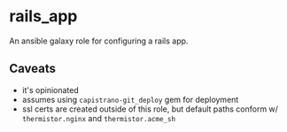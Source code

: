 # rails_app

An ansible galaxy role for configuring a rails app.

## Caveats

- it's opinionated
- assumes using `capistrano-git_deploy` gem for deployment
- ssl certs are created outside of this role, but default paths conform w/ `thermistor.nginx` and `thermistor.acme_sh`
